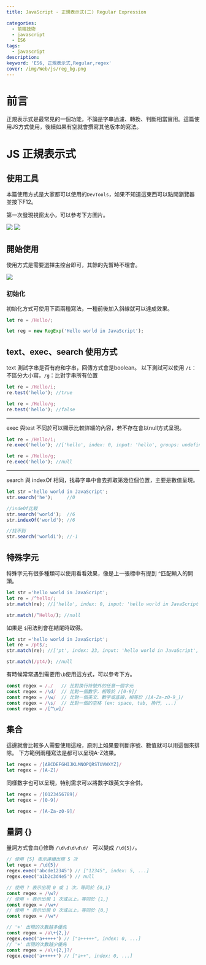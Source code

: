 ```yaml
---
title: JavaScript - 正規表示式(二) Regular Expression

categories: 
  - 前端技術
  - javascript
  - ES6 
tags: 
  - javascript
description:
keyword: 'ES6, 正規表示式,Regular,regex'
cover: /img/Web/js/reg_bg.png
---
```


# 前言
正規表示式是最常見的一個功能，不論是字串過濾、轉換、判斷相當實用。這篇使用JS方式使用，後續如果有空就會撰寫其他版本的寫法。


# JS 正規表示式 
## 使用工具
本篇使用方式是大家都可以使用的```DevTools```，如果不知道這東西可以點開瀏覽器並按下F12。

第一次發現視窗太小，可以參考下方圖片。

![](/img/js/context/DevTools_001.png)
![](/img/js/context/DevTools_002.png)


## 開始使用
使用方式是需要選擇主控台即可，其餘的先暫時不理會。

![](/img/js/context/DevTools_003.png)


### 初始化
初始化方式可使用下面兩種寫法，一種前後加入斜線就可以達成效果。
```js
let re = /Hello/;

```
```js
let reg = new RegExp('Hello world in JavaScript');
```

## text、exec、search 使用方式
text 測試字串是否有府和字串，回傳方式會是boolean。
以下測試可以使用 ```/i```：不區分大小寫，```/g```：比對字串所有位置 

```js
let re = /Hello/i;
re.test('hello'); //true
```

```js
let re = /Hello/g;
re.test('hello'); //false
```
---
exec 與test 不同於可以顯示比較詳細的內容，若不存在會以null方式呈現。
```js
let re = /Hello/i;
re.exec('hello'); //['hello', index: 0, input: 'hello', groups: undefined]
```

```js
let re = /Hello/g;
re.exec('hello'); //null
```
---
search 與 indexOf 相同，找尋字串中會去抓取第幾位個位置，主要是數值呈現。

```js
let str ='hello world in JavaScript';
str.search('he');     //0

//indeOf比較
str.search('world');  //6
str.indexOf('world'); //6

//找不到
str.search('world1'); //-1
```

## 特殊字元
特殊字元有很多種類可以使用看看效果，像是上一張標中有提到 ```^```匹配輸入的開頭。

```js
let str ='hello world in JavaScript';
let re = /^hello/;
str.match(re); //['hello', index: 0, input: 'hello world in JavaScript', groups: undefined]

str.match(/^Hello/); //null

```
如果是 ```$```用法則會在結尾時取得。

```js
let str ='hello world in JavaScript';
let re = /pt$/;
str.match(re); //['pt', index: 23, input: 'hello world in JavaScript', groups: undefined]

str.match(/pt4/); //null
```

有時候常常遇到需要用```\b```使用這方式，可以參考下方。

```js
const regex = /./   // 比對換行符號外的任意一個字元
const regex = /\d/  // 比對一個數字，相等於 /[0-9]/
const regex = /\w/  // 比對一個英文、數字或底線，相等於 /[A-Za-z0-9_]/
const regex = /\s/  // 比對一個的空格 (ex: space, tab, 換行, ...)
const regex = /[^\w]/
```

## 集合 
這邊就會比較多人需要使用這段，原則上如果要判斷序號、數值就可以用這個來排除。
下方範例兩種寫法是都可以呈現A-Z效果。
```js
let regex = /[ABCDEFGHIJKLMNOPQRSTUVWXYZ]/
let regex = /[A-Z]/
```

同樣數字也可以呈現，特別需求可以將數字跟英文字合併。
```js
let regex = /[0123456789]/
let regex = /[0-9]/

let regex = /[A-Za-z0-9]/
```


## 量詞 {}
量詞方式會由{}修飾  ```/\d\d\d\d\d/ ``` 可以變成 ```/\d{5}/```。 
```js
// 使用 {5} 表示連續出現 5 次
let regex = /\d{5}/
regex.exec('abcde12345') // ["12345", index: 5, ...]
regex.exec('a1b2c3d4e5') // null
```

```js
// 使用 ? 表示出現 0 或 1 次，等同於 {0,1}
const regex = /\w?/
// 使用 + 表示出現 1 次或以上，等同於 {1,}
const regex = /\w+/
// 使用 * 表示出現 0 次或以上，等同於 {0,}
const regex = /\w*/
```

```js
// '+' 出現的次數越多優先
const regex = /a\+{2,}/
regex.exec('a+++++') // ["a+++++", index: 0, ...]
// '+' 出現的次數越少優先
const regex = /a\+{2,}?/
regex.exec('a+++++') // ["a++", index: 0, ...]
```